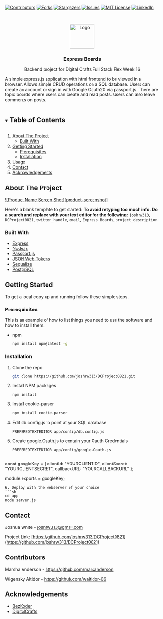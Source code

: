 <!--
*** Thanks for checking out the Best-README-Template. If you have a suggestion
*** that would make this better, please fork the repo and create a pull request
*** or simply open an issue with the tag "enhancement".
*** Thanks again! Now go create something AMAZING! :D
***
***
***
*** To avoid retyping too much info. Do a search and replace for the following:
*** joshrw313, DCProject0821, twitter_handle, email, Express Boards, project_description
-->



<!-- PROJECT SHIELDS -->
<!--
*** I'm using markdown "reference style" links for readability.
*** Reference links are enclosed in brackets [ ] instead of parentheses ( ).
*** See the bottom of this document for the declaration of the reference variables
*** for contributors-url, forks-url, etc. This is an optional, concise syntax you may use.
*** https://www.markdownguide.org/basic-syntax/#reference-style-links
-->
[![Contributors][contributors-shield]][contributors-url]
[![Forks][forks-shield]][forks-url]
[![Stargazers][stars-shield]][stars-url]
[![Issues][issues-shield]][issues-url]
[![MIT License][license-shield]][license-url]
[![LinkedIn][linkedin-shield]][linkedin-url]



<!-- PROJECT LOGO -->
<br />
<p align="center">
  <a href="https://github.com/joshrw313/DCProject0821">
    <img src="images/logo.png" alt="Logo" width="80" height="80">
  </a>

  <h3 align="center">Express Boards</h3>

  <p align="center">
   Backend project for Digital Crafts Full Stack Flex Week 16

A simple express.js application with html frontend to be viewed in a browser. Allows simple CRUD operations on a SQL database. Users can create an account or sign in with Google Oauth20 via passport.js. There are topic boards where users can create and read posts. Users can also leave comments on posts. 
    <br />
  </p>
</p>



<!-- TABLE OF CONTENTS -->
<details open="open">
  <summary><h2 style="display: inline-block">Table of Contents</h2></summary>
  <ol>
    <li>
      <a href="#about-the-project">About The Project</a>
      <ul>
        <li><a href="#built-with">Built With</a></li>
      </ul>
    </li>
    <li>
      <a href="#getting-started">Getting Started</a>
      <ul>
        <li><a href="#prerequisites">Prerequisites</a></li>
        <li><a href="#installation">Installation</a></li>
      </ul>
    </li>
    <li><a href="#usage">Usage</a></li>
    <li><a href="#contact">Contact</a></li>
    <li><a href="#acknowledgements">Acknowledgements</a></li>
  </ol>
</details>



<!-- ABOUT THE PROJECT -->
## About The Project

[![Product Name Screen Shot][product-screenshot]](https://example.com)

Here's a blank template to get started:
**To avoid retyping too much info. Do a search and replace with your text editor for the following:**
`joshrw313`, `DCProject0821`, `twitter_handle`, `email`, `Express Boards`, `project_description`


### Built With

* [Express](https://expressjs.com/)
* [Node.js](https://nodejs.org/en/)
* [Passport.js](http://www.passportjs.org/)
* [JSON Web Tokens](https://jwt.io/)
* [Sequalize](https://sequelize.org/)
* [PostgrSQL](https://www.postgresql.org/)



<!-- GETTING STARTED -->
## Getting Started

To get a local copy up and running follow these simple steps.

### Prerequisites

This is an example of how to list things you need to use the software and how to install them.
* npm
  ```sh
  npm install npm@latest -g
  ```

### Installation

1. Clone the repo
   ```sh
   git clone https://github.com/joshrw313/DCProject0821.git
   ```
2. Install NPM packages
   ```sh
   npm install
   ```
3. Install cookie-parser 
   ```sh
   npm install cookie-parser
   ```
4. Edit db.config.js to point at your SQL database 
   ```sh
   PREFEREDTEXTEDITOR app/config/db.config.js 
   ```
5. Create google.Oauth.js to contain your Oauth Credentials 
   ```sh
   PREFEREDTEXTEDITOR app/config/google.Oauth.js 
   ```
   ```js
  const googleKey = {
	  clientId: "YOURCLIENTID",
	  clientSecret: "YOURCLIENTSECRET",
	  callbackURL: "YOURCALLBACKURL" 
  };

  module.exports = googleKey;
   ```
6. Deploy with the webserver of your choice
```sh
  cd app
  node server.js 
```

<!-- CONTACT -->
## Contact

Joshua White - joshrw313@gmail.com

Project Link: [https://github.com/joshrw313/DCProject0821](https://github.com/joshrw313/DCProject0821)

<!-- Contributors -->
## Contributors

Marsha Anderson - https://github.com/marsanderson

Wigensky Altidor - https://github.com/waltidor-06


<!-- ACKNOWLEDGEMENTS -->
## Acknowledgements

* [BezKoder](https://www.bezkoder.com/node-js-jwt-authentication-postgresql/)
* [DigitalCrafts](https://www.digitalcrafts.com/)





<!-- MARKDOWN LINKS & IMAGES -->
<!-- https://www.markdownguide.org/basic-syntax/#reference-style-links -->
[contributors-shield]: https://img.shields.io/github/contributors/joshrw313/repo.svg?style=for-the-badge
[contributors-url]: https://github.com/joshrw313/DCProject0821/graphs/contributors
[forks-shield]: https://img.shields.io/github/forks/joshrw313/repo.svg?style=for-the-badge
[forks-url]: https://github.com/joshrw313/DCProject0821/network/members
[stars-shield]: https://img.shields.io/github/stars/joshrw313/repo.svg?style=for-the-badge
[stars-url]: https://github.com/joshrw313/DCProject0821/stargazers
[issues-shield]: https://img.shields.io/github/issues/joshrw313/repo.svg?style=for-the-badge
[issues-url]: https://github.com/joshrw313/DCProject0821/issues
[license-shield]: https://img.shields.io/github/license/joshrw313/repo.svg?style=for-the-badge
[license-url]: https://github.com/joshrw313/DCProject0821/blob/master/LICENSE.txt
[linkedin-shield]: https://img.shields.io/badge/-LinkedIn-black.svg?style=for-the-badge&logo=linkedin&colorB=555
[linkedin-url]: https://linkedin.com/in/joshrw313
